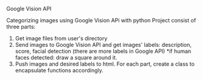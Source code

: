 Google Vision API

Categorizing images using Google Vision APi with python Project consist of three parts:
1.	Get image files from user's directory
2.	Send images to Google Vision API and get images' labels: description, score, facial detection (there are more labels in Google API) *if human faces detected: draw a square around it.
3.	Push images and desired labels to html.
For each part, create a class to encapsulate functions accordingly.

